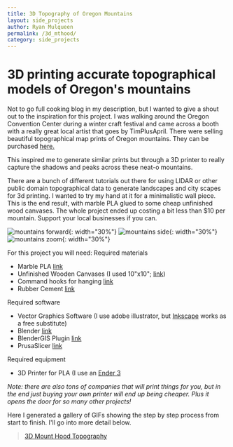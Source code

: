 ```yaml
---
title: 3D Topography of Oregon Mountains
layout: side_projects
author: Ryan Mulqueen
permalink: /3d_mthood/
category: side_projects
---
```


# 3D printing accurate topographical models of Oregon's mountains

Not to go full cooking blog in my description, but I wanted to give a shout out to the inspiration for this project. I was walking around the Oregon Convention Center during a winter craft festival and came across a booth with a really great local artist that goes by TimPlusApril. There were selling beautiful topographical map prints of Oregon mountains. They can be purchased [here.](https://www.etsy.com/listing/491138531/oregon-mountains-topographic-map-art?gpla=1&gao=1&&utm_source=google&utm_medium=cpc&utm_campaign=shopping_us_-art_and_collectibles&utm_custom1=_k_Cj0KCQjwxJqHBhC4ARIsAChq4auyhaJXLQ4InKe10-dtyfBzqeF02XTUXafrZDXcosWE-Pq_1SdbBx4aAkRiEALw_wcB_k_&utm_content=go_12665398257_121762925993_511610210343_aud-1184785539738:pla-314954651933_c__491138531_102375588&utm_custom2=12665398257&gclid=Cj0KCQjwxJqHBhC4ARIsAChq4auyhaJXLQ4InKe10-dtyfBzqeF02XTUXafrZDXcosWE-Pq_1SdbBx4aAkRiEALw_wcB)

This inspired me to generate similar prints but through a 3D printer to really capture the shadows and peaks across these neat-o mountains.

There are a bunch of different tutorials out there for using LIDAR or other public domain topographical data to generate landscapes and city scapes for 3d printing. I wanted to try my hand at it for a minimalistic wall piece.
This is the end result, with marble PLA glued to some cheap unfinished wood canvases. The whole project ended up costing a bit less than $10 per mountain. Support your local businesses if you can. 

![mountains forward](/assets/images/mt_1.jpg){: width="30%"} ![mountains side](/assets/images/mt_2.jpg){: width="30%"} ![mountains zoom](/assets/images/mt_3.jpg){: width="30%"}

For this project you will need:
Required materials
- Marble PLA [link](https://www.amazon.com/Filament-Printing-Printer-Materials-CC3D/dp/B07P8YTQB5/ref=asc_df_B07P8YTQB5/?tag=hyprod-20&linkCode=df0&hvadid=366410018054&hvpos=&hvnetw=g&hvrand=14439563713112049163&hvpone=&hvptwo=&hvqmt=&hvdev=c&hvdvcmdl=&hvlocint=&hvlocphy=9061081&hvtargid=pla-791322433906&psc=1&tag=&ref=&adgrpid=83059705144&hvpone=&hvptwo=&hvadid=366410018054&hvpos=&hvnetw=g&hvrand=14439563713112049163&hvqmt=&hvdev=c&hvdvcmdl=&hvlocint=&hvlocphy=9061081&hvtargid=pla-791322433906) 
- Unfinished Wooden Canvases (I used 10"x10"; [link](https://www.dickblick.com/products/blick-super-value-wood-panel-packs/?clickTracking=true&wmcp=pla&wmcid=items&wmckw=07061-1608&gclid=Cj0KCQjwxJqHBhC4ARIsAChq4avVZf8adbKHumjeqGcknYRuoJ7rSoHcb4mYJD6Mik7LKAmOusKN1PkaAiOwEALw_wcB))
- Command hooks for hanging [link](https://www.amazon.com/Command-Refill-Strips-20-Strips-GP023-20NA/dp/B0751VFF2P/ref=asc_df_B0751VFF2P/?tag=hyprod-20&linkCode=df0&hvadid=216767797588&hvpos=&hvnetw=g&hvrand=260589061927985121&hvpone=&hvptwo=&hvqmt=&hvdev=c&hvdvcmdl=&hvlocint=&hvlocphy=9061081&hvtargid=pla-378361647076&psc=1)
- Rubber Cement [link](https://www.amazon.com/Elmers-E904-Rubber-Cement-Repositionable/dp/B0141N3080/ref=asc_df_B0141N3080/?tag=hyprod-20&linkCode=df0&hvadid=507811518192&hvpos=&hvnetw=g&hvrand=5812764656112191763&hvpone=&hvptwo=&hvqmt=&hvdev=c&hvdvcmdl=&hvlocint=&hvlocphy=9061081&hvtargid=pla-1404327488832&psc=1)

Required software
- Vector Graphics Software (I use adobe illustrator, but [Inkscape](https://inkscape.org/) works as a free substitute)
- Blender [link](https://www.blender.org/)
- BlenderGIS Plugin [link](https://github.com/domlysz/BlenderGIS)
- PrusaSlicer [link](https://www.prusa3d.com/prusaslicer/)

Required equipment
- 3D Printer for PLA (I use an [Ender 3](https://creality3d.shop/collections/3d-printer/products/creality-ender-3-3d-printer-economic-ender-diy-kits-with-resume-printing-function-v-slot-prusa-i3-220x220x250mm?gclid=Cj0KCQjwxJqHBhC4ARIsAChq4asvRZ1SKO8cVchx7G2DKHLPPB9m-PO0wEoWOUzAHXSXHzCbH6eKcekaAoMEEALw_wcB)

*Note: there are also tons of companies that will print things for you, but in the end just buying your own printer will end up being cheaper. Plus it opens the door for so many other projects!*

Here I generated a gallery of GIFs showing the step by step process from start to finish. I'll go into more detail below.

<blockquote class="imgur-embed-pub" lang="en" data-id="a/sZ8jhwG"  ><a href="//imgur.com/a/sZ8jhwG">3D Mount Hood Topography</a></blockquote><script async src="//s.imgur.com/min/embed.js" charset="utf-8"></script>
